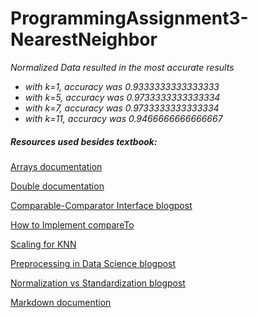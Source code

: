 # ProgrammingAssignment3-NearestNeighbor

*Normalized Data resulted in the most accurate results*
  * *with k=1, accuracy was 0.9333333333333333*
  * *with k=5, accuracy was 0.9733333333333334*
  * *with k=7, accuracy was 0.9733333333333334*
  * *with k=11, accuracy was 0.9466666666666667*

##### Resources used besides textbook:

[Arrays documentation](https://docs.oracle.com/javase/8/docs/api/java/util/Arrays.html)

[Double documentation](https://docs.oracle.com/javase/8/docs/api/java/lang/Double.html)

[Comparable-Comparator Interface blogpost](https://beginnersbook.com/2013/12/java-arraylist-of-object-sort-example-comparable-and-comparator/)

[How to Implement compareTo](http://www.javapractices.com/topic/TopicAction.do?Id=10)

[Scaling for KNN](https://medium.com/analytics-vidhya/why-is-scaling-required-in-knn-and-k-means-8129e4d88ed7)

[Preprocessing in Data Science blogpost](https://www.datacamp.com/community/tutorials/preprocessing-in-data-science-part-1-centering-scaling-and-knn)

[Normalization vs Standardization blogpost](https://www.analyticsvidhya.com/blog/2020/04/feature-scaling-machine-learning-normalization-standardization/)

[Markdown documention](https://guides.github.com/features/mastering-markdown/)
